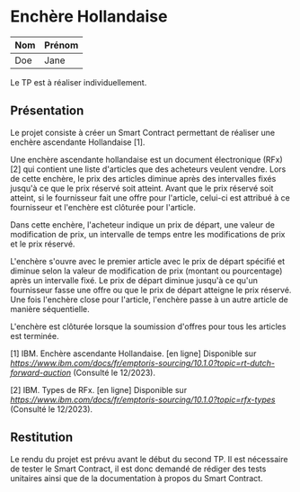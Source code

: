 # Enchère Hollandaise

|   Nom   | Prénom |
|---------|--------|
|   Doe   |  Jane  |

Le TP est à réaliser individuellement.

## Présentation

Le projet consiste à créer un Smart Contract permettant de réaliser une enchère ascendante Hollandaise [1].

Une enchère ascendante hollandaise est un document électronique (RFx) [2] qui contient une liste d'articles que des acheteurs veulent vendre. Lors de cette enchère, le prix des articles diminue après des intervalles fixés jusqu'à ce que le prix réservé soit atteint. Avant que le prix réservé soit atteint, si le fournisseur fait une offre pour l'article, celui-ci est attribué à ce fournisseur et l'enchère est clôturée pour l'article.

Dans cette enchère, l'acheteur indique un prix de départ, une valeur de modification de prix, un intervalle de temps entre les modifications de prix et le prix réservé.

L'enchère s'ouvre avec le premier article avec le prix de départ spécifié et diminue selon la valeur de modification de prix (montant ou pourcentage) après un intervalle fixé. Le prix de départ diminue jusqu'à ce qu'un fournisseur fasse une offre ou que le prix de départ atteigne le prix réservé. Une fois l'enchère close pour l'article, l'enchère passe à un autre article de manière séquentielle.

L'enchère est clôturée lorsque la soumission d'offres pour tous les articles est terminée.

[1] IBM. Enchère ascendante Hollandaise. [en ligne] Disponible sur *https://www.ibm.com/docs/fr/emptoris-sourcing/10.1.0?topic=rt-dutch-forward-auction* (Consulté le 12/2023).

[2] IBM. Types de RFx. [en ligne] Disponible sur *https://www.ibm.com/docs/fr/emptoris-sourcing/10.1.0?topic=rfx-types* (Consulté le 12/2023).

## Restitution

Le rendu du projet est prévu avant le début du second TP. Il est nécessaire de tester le Smart Contract, il est donc demandé de rédiger des tests unitaires ainsi que de la documentation à propos du Smart Contract.

